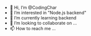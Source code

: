 - 👋 Hi, I’m @CodingChar
- 👀 I’m interested in "Node.js backend"
- 🌱 I’m currently learning backend 
- 💞️ I’m looking to collaborate on ...
- 📫 How to reach me ...


<!---
CodingChar/CodingChar is a ✨ special ✨ repository because its `README.md` (this file) appears on your GitHub profile.
You can click the Preview link to take a look at your changes.
--->
